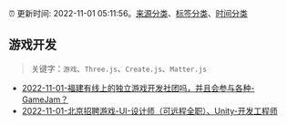 :alarm_clock: 更新时间: 2022-11-01 05:11:56。[来源分类](../README.md)、[标签分类](../TAGS.md)、[时间分类](../TIMELINE.md)

## 游戏开发


> 关键字：`游戏`、`Three.js`、`Create.js`、`Matter.js`



- [2022-11-01-福建有线上的独立游戏开发社团吗，并且会参与各种-GameJam？](https://www.v2ex.com/t/891736) 
- [2022-11-01-北京招聘游戏-UI-设计师（可远程全职）、Unity-开发工程师](https://www.v2ex.com/t/891696) 